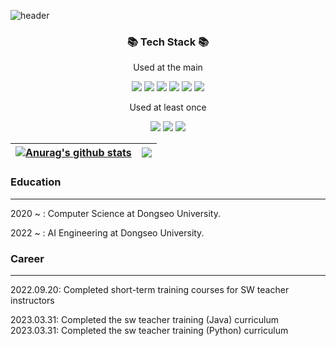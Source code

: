![header](https://capsule-render.vercel.app/api?type=waving&color=28A0FF&height=200&section=header&text=Onki's%20Github&fontSize=90)

<div align="center"> 
	
### :books: Tech Stack :books:
Used at the main
<p>
	<a>
		<img src="https://img.shields.io/badge/HTML5-E34F26?style=flat&logo=html5&logoColor=white" />
		<img src="https://img.shields.io/badge/CSS3-1572B6?style=flat&logo=css3&logoColor=white"/>
		<img src="https://img.shields.io/badge/JavaScript-F7DF1E?style=flat&logo=javascript&logoColor=white"/>
		<img src="https://img.shields.io/badge/Android-3DDC84?style=flat&logo=android&logoColor=white" />
		<img src="https://img.shields.io/badge/spring-6DB33F?style=flat&logo=spring&logoColor=white"> 
		<img src="https://img.shields.io/badge/Amazon AWS-232F3E?style=flat&logo=amazonaws&logoColor=white"/>
	</a>
</p>

Used at least once
<p>
	<a>
		<img src="https://img.shields.io/badge/flask-000000?style=flat&logo=flask&logoColor=white">
		<img src="https://img.shields.io/badge/Flutter-02569B?style=flat&logo=flutter&logoColor=white"/>
		<img src="https://img.shields.io/badge/Dart-0175C2?style=flat&logo=dart&logoColor=white"/>
	</a>
</p>

| <a href="https://github.com/monki4746/github-readme-stats"><img align="center" src="https://github-readme-stats.vercel.app/api?username=monki4746&show_icons=true&include_all_commits=true&theme=buefy&hide_border=true" alt="Anurag's github stats" /></a> | <a href="https://github.com/monki4746/github-readme-stats"><img align="center" src="https://github-readme-stats.vercel.app/api/top-langs/?username=monki4746&layout=compact&theme=buefy&hide_border=true" /></a> |
| ------------- | ------------- |

</div>

### Education
---
2020 ~ : Computer Science at Dongseo University.

2022 ~ : AI Engineering at Dongseo University.


### Career
---
 <p>2022.09.20: Completed short-term training courses for SW teacher instructors </p> 
 <p>2023.03.31: Completed the sw teacher training (Java) curriculum <br>
 2023.03.31: Completed the sw teacher training (Python) curriculum


### 

